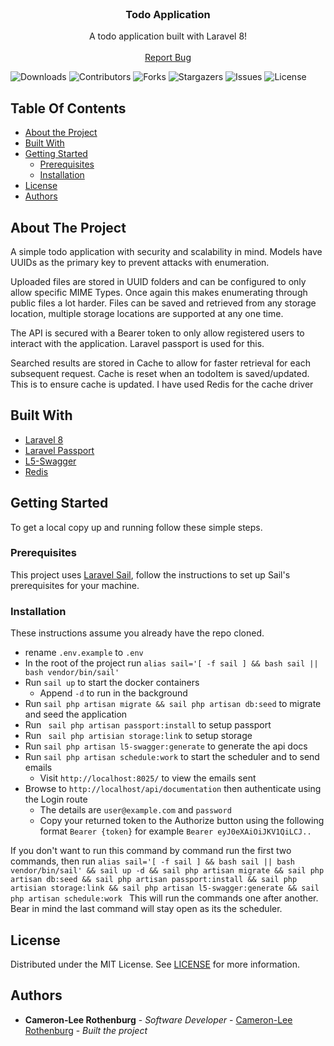 <br/>
<p align="center">
  <h3 align="center">Todo Application</h3>

  <p align="center">
    A todo application built with Laravel 8!
    <br/>
    <br/>
    <a href="https://github.com/rotho98/todo-app/issues">Report Bug</a>
  </p>
</p>

![Downloads](https://img.shields.io/github/downloads/rotho98/todo-app/total) ![Contributors](https://img.shields.io/github/contributors/rotho98/todo-app?color=dark-green) ![Forks](https://img.shields.io/github/forks/rotho98/todo-app?style=social) ![Stargazers](https://img.shields.io/github/stars/rotho98/todo-app?style=social) ![Issues](https://img.shields.io/github/issues/rotho98/todo-app) ![License](https://img.shields.io/github/license/rotho98/todo-app)

## Table Of Contents

* [About the Project](#about-the-project)
* [Built With](#built-with)
* [Getting Started](#getting-started)
    * [Prerequisites](#prerequisites)
    * [Installation](#installation)
* [License](#license)
* [Authors](#authors)

## About The Project

A simple todo application with security and scalability in mind.
Models have UUIDs as the primary key to prevent attacks with enumeration.

Uploaded files are stored in UUID folders and can be configured to only allow specific MIME Types. Once again this makes enumerating through public files a lot harder.
Files can be saved and retrieved from any storage location, multiple storage locations are supported at any one time.

The API is secured with a Bearer token to only allow registered users to interact with the application.
Laravel passport is used for this.

Searched results are stored in Cache to allow for faster retrieval for each subsequent request.
Cache is reset when an todoItem is saved/updated. This is to ensure cache is updated.
I have used Redis for the cache driver

## Built With



* [Laravel 8 ](https://laravel.com/)
* [Laravel Passport](https://laravel.com/docs/8.x/passport)
* [L5-Swagger](https://github.com/DarkaOnLine/L5-Swagger)
* [Redis](https://redis.io)

## Getting Started

To get a local copy up and running follow these simple steps.

### Prerequisites

This project uses [Laravel Sail](https://laravel.com/docs/8.x/sail), follow the instructions to set up Sail's prerequisites for your machine.

### Installation

These instructions assume you already have the repo cloned.

- rename `.env.example` to `.env`
- In the root of the project run `` alias sail='[ -f sail ] && bash sail || bash vendor/bin/sail' ``
- Run ``sail up`` to start the docker containers
  - Append `-d` to run in the background
- Run ``sail php artisan migrate && sail php artisan db:seed`` to migrate and seed the application
- Run ` sail php artisan passport:install` to setup passport
- Run ` sail php artisian storage:link` to setup storage
- Run `sail php artisan l5-swagger:generate` to generate the api docs
- Run `sail php artisan schedule:work` to start the scheduler and to send emails
    - Visit `http://localhost:8025/` to view the emails sent
- Browse to ``http://localhost/api/documentation`` then authenticate using the Login route
    - The details are `user@example.com` and `password`
    - Copy your returned token to the Authorize button using the following format `Bearer {token}`
      for example `Bearer eyJ0eXAiOiJKV1QiLCJ..`

If you don't want to run this command by command run the first two commands, then run ``alias sail='[ -f sail ] && bash sail || bash vendor/bin/sail' && sail up -d && sail php artisan migrate && sail php artisan db:seed && sail php artisan passport:install && sail php artisian storage:link && sail php artisan l5-swagger:generate && sail php artisan schedule:work ``
This will run the commands one after another. Bear in mind the last command will stay open as its the scheduler.

## License

Distributed under the MIT License. See [LICENSE](https://github.com/rotho98/todo-app/blob/main/LICENSE.md) for more information.

## Authors

* **Cameron-Lee Rothenburg** - *Software Developer* - [Cameron-Lee Rothenburg](https://github.com/rotho98) - *Built the project*
